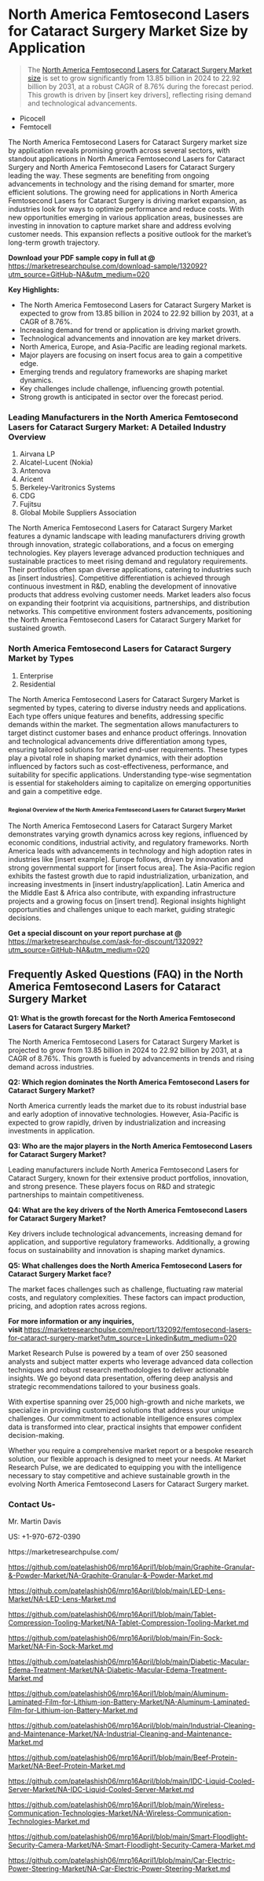 <h1>North America Femtosecond Lasers for Cataract Surgery Market&nbsp;Size by Application</h1><blockquote><p>The <a href="https://marketresearchpulse.com/download-sample/132092?utm_source=GitHub-NA&amp;utm_medium=020">North America Femtosecond Lasers for Cataract Surgery Market size</a> is set to grow significantly from 13.85 billion in 2024 to 22.92 billion by 2031, at a robust CAGR of 8.76% during the forecast period. This growth is driven by [insert key drivers], reflecting rising demand and technological advancements.</p></blockquote><ul><li>Picocell<li> Femtocell</li></ul><p>The North America Femtosecond Lasers for Cataract Surgery market size by application reveals promising growth across several sectors, with standout applications in North America Femtosecond Lasers for Cataract Surgery and North America Femtosecond Lasers for Cataract Surgery leading the way. These segments are benefiting from ongoing advancements in technology and the rising demand for smarter, more efficient solutions. The growing need for applications in North America Femtosecond Lasers for Cataract Surgery is driving market expansion, as industries look for ways to optimize performance and reduce costs. With new opportunities emerging in various application areas, businesses are investing in innovation to capture market share and address evolving customer needs. This expansion reflects a positive outlook for the market’s long-term growth trajectory.</p><p><strong>Download your PDF sample copy in full at @ </strong><a href="https://marketresearchpulse.com/download-sample/132092?utm_source=GitHub-NA&amp;utm_medium=020">https://marketresearchpulse.com/download-sample/132092?utm_source=GitHub-NA&amp;utm_medium=020</a></p><p><strong>Key Highlights: </strong></p><ul><li>The North America Femtosecond Lasers for Cataract Surgery Market is expected to grow from 13.85 billion in 2024 to 22.92 billion by 2031, at a CAGR of 8.76%.</li><li>Increasing demand for trend or application is driving market growth.</li><li>Technological advancements and innovation are key market drivers.</li><li>North America, Europe, and Asia-Pacific are leading regional markets.</li><li>Major players are focusing on insert focus area to gain a competitive edge.</li><li>Emerging trends and regulatory frameworks are shaping market dynamics.</li><li>Key challenges include challenge, influencing growth potential.</li><li>Strong growth is anticipated in sector over the forecast period.</li></ul><h3>Leading Manufacturers in the North America Femtosecond Lasers for Cataract Surgery Market: A Detailed Industry Overview</h3><ol><li>Airvana LP</li><li>Alcatel-Lucent (Nokia)</li><li>Antenova</li><li>Aricent</li><li>Berkeley-Varitronics Systems</li><li>CDG</li><li>Fujitsu</li><li>Global Mobile Suppliers Association</li></ol><div class="flex max-w-full flex-col flex-grow"><div class="min-h-8 text-message flex w-full flex-col items-end gap-2 whitespace-normal break-words [.text-message+&amp;]:mt-5" dir="auto" data-message-author-role="assistant" data-message-id="fd8432e4-4910-450d-b182-61b7bfb0a01f" data-message-model-slug="gpt-4o"><div class="flex w-full flex-col gap-1 empty:hidden first:pt-[3px]"><div class="markdown prose w-full break-words dark:prose-invert light"><p>The North America Femtosecond Lasers for Cataract Surgery Market features a dynamic landscape with leading manufacturers driving growth through innovation, strategic collaborations, and a focus on emerging technologies. Key players leverage advanced production techniques and sustainable practices to meet rising demand and regulatory requirements. Their portfolios often span diverse applications, catering to industries such as [insert industries]. Competitive differentiation is achieved through continuous investment in R&amp;D, enabling the development of innovative products that address evolving customer needs. Market leaders also focus on expanding their footprint via acquisitions, partnerships, and distribution networks. This competitive environment fosters advancements, positioning the North America Femtosecond Lasers for Cataract Surgery Market for sustained growth.</p></div></div></div></div><h3>North America Femtosecond Lasers for Cataract Surgery Market by Types</h3><ol><li>Enterprise<li> Residential</li></ol><div class="flex max-w-full flex-col flex-grow"><div class="min-h-8 text-message flex w-full flex-col items-end gap-2 whitespace-normal break-words [.text-message+&amp;]:mt-5" dir="auto" data-message-author-role="assistant" data-message-id="084470be-0bb7-4664-bddf-5156b4f41249" data-message-model-slug="gpt-4o-mini"><div class="flex w-full flex-col gap-1 empty:hidden first:pt-[3px]"><div class="markdown prose w-full break-words dark:prose-invert light"><p>The North America Femtosecond Lasers for Cataract Surgery Market is segmented by types, catering to diverse industry needs and applications. Each type offers unique features and benefits, addressing specific demands within the market. The segmentation allows manufacturers to target distinct customer bases and enhance product offerings. Innovation and technological advancements drive differentiation among types, ensuring tailored solutions for varied end-user requirements. These types play a pivotal role in shaping market dynamics, with their adoption influenced by factors such as cost-effectiveness, performance, and suitability for specific applications. Understanding type-wise segmentation is essential for stakeholders aiming to capitalize on emerging opportunities and gain a competitive edge.</p></div></div></div></div><h3><span style="font-size: 11px;">Regional Overview of the North America Femtosecond Lasers for Cataract Surgery Market</span></h3><div class="flex max-w-full flex-col flex-grow"><div class="min-h-8 text-message flex w-full flex-col items-end gap-2 whitespace-normal break-words [.text-message+&amp;]:mt-5" dir="auto" data-message-author-role="assistant" data-message-id="e9038762-ce64-4e30-91c9-9bd413514231" data-message-model-slug="gpt-4o-mini"><div class="flex w-full flex-col gap-1 empty:hidden first:pt-[3px]"><div class="markdown prose w-full break-words dark:prose-invert light"><p>The North America Femtosecond Lasers for Cataract Surgery Market demonstrates varying growth dynamics across key regions, influenced by economic conditions, industrial activity, and regulatory frameworks. North America leads with advancements in technology and high adoption rates in industries like [insert example]. Europe follows, driven by innovation and strong governmental support for [insert focus area]. The Asia-Pacific region exhibits the fastest growth due to rapid industrialization, urbanization, and increasing investments in [insert industry/application]. Latin America and the Middle East &amp; Africa also contribute, with expanding infrastructure projects and a growing focus on [insert trend]. Regional insights highlight opportunities and challenges unique to each market, guiding strategic decisions.</p></div></div></div></div><p><strong>Get a special discount on your report purchase at @ </strong><a href="https://marketresearchpulse.com/ask-for-discount/132092?utm_source=GitHub-NA&amp;utm_medium=020">https://marketresearchpulse.com/ask-for-discount/132092?utm_source=GitHub-NA&amp;utm_medium=020</a></p><h2>Frequently Asked Questions (FAQ) in the North America Femtosecond Lasers for Cataract Surgery Market</h2><p><strong>Q1: What is the growth forecast for the North America Femtosecond Lasers for Cataract Surgery Market?</strong></p><p>The North America Femtosecond Lasers for Cataract Surgery Market is projected to grow from 13.85 billion in 2024 to 22.92 billion by 2031, at a CAGR of 8.76%. This growth is fueled by advancements in trends and rising demand across industries.</p><p><strong>Q2: Which region dominates the North America Femtosecond Lasers for Cataract Surgery Market?</strong></p><p>North America currently leads the market due to its robust industrial base and early adoption of innovative technologies. However, Asia-Pacific is expected to grow rapidly, driven by industrialization and increasing investments in application.</p><p><strong>Q3: Who are the major players in the North America Femtosecond Lasers for Cataract Surgery Market?</strong></p><p>Leading manufacturers include North America Femtosecond Lasers for Cataract Surgery, known for their extensive product portfolios, innovation, and strong presence. These players focus on R&amp;D and strategic partnerships to maintain competitiveness.</p><p><strong>Q4: What are the key drivers of the North America Femtosecond Lasers for Cataract Surgery Market?</strong></p><p>Key drivers include technological advancements, increasing demand for application, and supportive regulatory frameworks. Additionally, a growing focus on sustainability and innovation is shaping market dynamics.</p><p><strong>Q5: What challenges does the North America Femtosecond Lasers for Cataract Surgery Market face?</strong></p><p>The market faces challenges such as challenge, fluctuating raw material costs, and regulatory complexities. These factors can impact production, pricing, and adoption rates across regions.</p><p><strong>For more information or any inquiries, visit&nbsp;</strong><a href="https://marketresearchpulse.com/report/132092/femtosecond-lasers-for-cataract-surgery-market?utm_source=Linkedin&utm_medium=020">https://marketresearchpulse.com/report/132092/femtosecond-lasers-for-cataract-surgery-market?utm_source=Linkedin&utm_medium=020</a></p><p>Market Research Pulse is powered by a team of over 250 seasoned analysts and subject matter experts who leverage advanced data collection techniques and robust research methodologies to deliver actionable insights. We go beyond data presentation, offering deep analysis and strategic recommendations tailored to your business goals.</p><p>With expertise spanning over 25,000 high-growth and niche markets, we specialize in providing customized solutions that address your unique challenges. Our commitment to actionable intelligence ensures complex data is transformed into clear, practical insights that empower confident decision-making.</p><p>Whether you require a comprehensive market report or a bespoke research solution, our flexible approach is designed to meet your needs. At Market Research Pulse, we are dedicated to equipping you with the intelligence necessary to stay competitive and achieve sustainable growth in the evolving North America Femtosecond Lasers for Cataract Surgery market.</p><h3><strong>Contact Us-</strong></h3><p>Mr. Martin Davis</p><p>US: +1-970-672-0390</p><p>https://marketresearchpulse.com/</p><p><a href="https://github.com/patelashish06/mrp16April1/blob/main/Graphite-Granular-&-Powder-Market/NA-Graphite-Granular-&-Powder-Market.md">https://github.com/patelashish06/mrp16April1/blob/main/Graphite-Granular-&-Powder-Market/NA-Graphite-Granular-&-Powder-Market.md</a></p><p><a href="https://github.com/patelashish06/mrp16April/blob/main/LED-Lens-Market/NA-LED-Lens-Market.md">https://github.com/patelashish06/mrp16April/blob/main/LED-Lens-Market/NA-LED-Lens-Market.md</a></p><p><a href="https://github.com/patelashish06/mrp16April1/blob/main/Tablet-Compression-Tooling-Market/NA-Tablet-Compression-Tooling-Market.md">https://github.com/patelashish06/mrp16April1/blob/main/Tablet-Compression-Tooling-Market/NA-Tablet-Compression-Tooling-Market.md</a></p><p><a href="https://github.com/patelashish06/mrp16April/blob/main/Fin-Sock-Market/NA-Fin-Sock-Market.md">https://github.com/patelashish06/mrp16April/blob/main/Fin-Sock-Market/NA-Fin-Sock-Market.md</a></p><p><a href="https://github.com/patelashish06/mrp16April/blob/main/Diabetic-Macular-Edema-Treatment-Market/NA-Diabetic-Macular-Edema-Treatment-Market.md">https://github.com/patelashish06/mrp16April/blob/main/Diabetic-Macular-Edema-Treatment-Market/NA-Diabetic-Macular-Edema-Treatment-Market.md</a></p><p><a href="https://github.com/patelashish06/mrp16April1/blob/main/Aluminum-Laminated-Film-for-Lithium-ion-Battery-Market/NA-Aluminum-Laminated-Film-for-Lithium-ion-Battery-Market.md">https://github.com/patelashish06/mrp16April1/blob/main/Aluminum-Laminated-Film-for-Lithium-ion-Battery-Market/NA-Aluminum-Laminated-Film-for-Lithium-ion-Battery-Market.md</a></p><p><a href="https://github.com/patelashish06/mrp16April/blob/main/Industrial-Cleaning-and-Maintenance-Market/NA-Industrial-Cleaning-and-Maintenance-Market.md">https://github.com/patelashish06/mrp16April/blob/main/Industrial-Cleaning-and-Maintenance-Market/NA-Industrial-Cleaning-and-Maintenance-Market.md</a></p><p><a href="https://github.com/patelashish06/mrp16April1/blob/main/Beef-Protein-Market/NA-Beef-Protein-Market.md">https://github.com/patelashish06/mrp16April1/blob/main/Beef-Protein-Market/NA-Beef-Protein-Market.md</a></p><p><a href="https://github.com/patelashish06/mrp16April/blob/main/IDC-Liquid-Cooled-Server-Market/NA-IDC-Liquid-Cooled-Server-Market.md">https://github.com/patelashish06/mrp16April/blob/main/IDC-Liquid-Cooled-Server-Market/NA-IDC-Liquid-Cooled-Server-Market.md</a></p><p><a href="https://github.com/patelashish06/mrp16April1/blob/main/Wireless-Communication-Technologies-Market/NA-Wireless-Communication-Technologies-Market.md">https://github.com/patelashish06/mrp16April1/blob/main/Wireless-Communication-Technologies-Market/NA-Wireless-Communication-Technologies-Market.md</a></p><p><a href="https://github.com/patelashish06/mrp16April/blob/main/Smart-Floodlight-Security-Camera-Market/NA-Smart-Floodlight-Security-Camera-Market.md">https://github.com/patelashish06/mrp16April/blob/main/Smart-Floodlight-Security-Camera-Market/NA-Smart-Floodlight-Security-Camera-Market.md</a></p><p><a href="https://github.com/patelashish06/mrp16April1/blob/main/Car-Electric-Power-Steering-Market/NA-Car-Electric-Power-Steering-Market.md">https://github.com/patelashish06/mrp16April1/blob/main/Car-Electric-Power-Steering-Market/NA-Car-Electric-Power-Steering-Market.md</a></p>